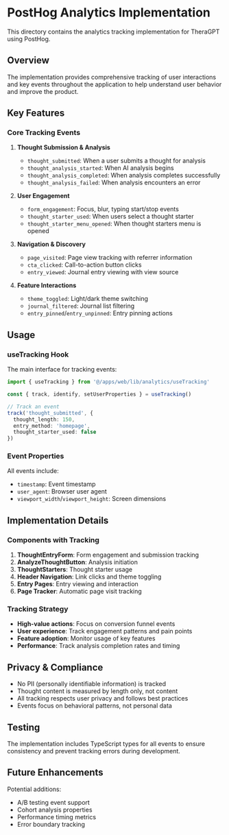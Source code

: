 # PostHog Analytics Implementation

This directory contains the analytics tracking implementation for TheraGPT using PostHog.

## Overview

The implementation provides comprehensive tracking of user interactions and key events throughout the application to help understand user behavior and improve the product.

## Key Features

### Core Tracking Events

1. **Thought Submission & Analysis**
   - `thought_submitted`: When a user submits a thought for analysis
   - `thought_analysis_started`: When AI analysis begins
   - `thought_analysis_completed`: When analysis completes successfully
   - `thought_analysis_failed`: When analysis encounters an error

2. **User Engagement**
   - `form_engagement`: Focus, blur, typing start/stop events
   - `thought_starter_used`: When users select a thought starter
   - `thought_starter_menu_opened`: When thought starters menu is opened

3. **Navigation & Discovery**
   - `page_visited`: Page view tracking with referrer information
   - `cta_clicked`: Call-to-action button clicks
   - `entry_viewed`: Journal entry viewing with view source

4. **Feature Interactions**
   - `theme_toggled`: Light/dark theme switching
   - `journal_filtered`: Journal list filtering
   - `entry_pinned`/`entry_unpinned`: Entry pinning actions

## Usage

### useTracking Hook

The main interface for tracking events:

```typescript
import { useTracking } from '@/apps/web/lib/analytics/useTracking'

const { track, identify, setUserProperties } = useTracking()

// Track an event
track('thought_submitted', {
  thought_length: 150,
  entry_method: 'homepage',
  thought_starter_used: false
})
```

### Event Properties

All events include:
- `timestamp`: Event timestamp
- `user_agent`: Browser user agent
- `viewport_width`/`viewport_height`: Screen dimensions

## Implementation Details

### Components with Tracking

1. **ThoughtEntryForm**: Form engagement and submission tracking
2. **AnalyzeThoughtButton**: Analysis initiation
3. **ThoughtStarters**: Thought starter usage
4. **Header Navigation**: Link clicks and theme toggling
5. **Entry Pages**: Entry viewing and interaction
6. **Page Tracker**: Automatic page visit tracking

### Tracking Strategy

- **High-value actions**: Focus on conversion funnel events
- **User experience**: Track engagement patterns and pain points
- **Feature adoption**: Monitor usage of key features
- **Performance**: Track analysis completion rates and timing

## Privacy & Compliance

- No PII (personally identifiable information) is tracked
- Thought content is measured by length only, not content
- All tracking respects user privacy and follows best practices
- Events focus on behavioral patterns, not personal data

## Testing

The implementation includes TypeScript types for all events to ensure consistency and prevent tracking errors during development.

## Future Enhancements

Potential additions:
- A/B testing event support
- Cohort analysis properties
- Performance timing metrics
- Error boundary tracking